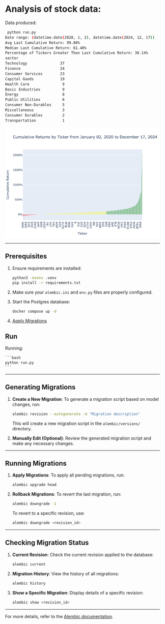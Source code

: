 # Analysis of stock data:

Data produced:

```bash
 python run.py
Date range: (datetime.date(2020, 1, 2), datetime.date(2024, 12, 17))
Avg Last Cumulative Return: 99.80%
Median Last Cumulative Return: 61.40%
Percentage of Tickers Greater Than Last Cumulative Return: 30.14%
sector
Technology               37
Finance                  24
Consumer Services        23
Capital Goods            19
Health Care               9
Basic Industries          9
Energy                    8
Public Utilities          6
Consumer Non-Durables     5
Miscellaneous             3
Consumer Durables         2
Transportation            1
```

![Sample Bar Chart](bar_chart.png)


---

## Prerequisites

1. Ensure requirements are installed:
   ```bash
   python3 -mvenv .venv
   pip install -r requirements.txt
   ```

2. Make sure your `alembic.ini` and `env.py` files are properly configured.

3. Start the Postgres database:
    ```bash
    docker compose up -d
    ```

4. [Apply Migrations](#running-migrations)

## Run

Running:

    ```bash
    python run.py
    ```

---

## Generating Migrations

1. **Create a New Migration**:
   To generate a migration script based on model changes, run:
   ```bash
   alembic revision --autogenerate -m "Migration description"
   ```
   This will create a new migration script in the `alembic/versions/` directory.

2. **Manually Edit (Optional)**:
   Review the generated migration script and make any necessary changes.

---

## Running Migrations

1. **Apply Migrations**:
   To apply all pending migrations, run:
   ```bash
   alembic upgrade head
   ```

2. **Rollback Migrations**:
   To revert the last migration, run:
   ```bash
   alembic downgrade -1
   ```

   To revert to a specific revision, use:
   ```bash
   alembic downgrade <revision_id>
   ```

---

## Checking Migration Status

1. **Current Revision**:
   Check the current revision applied to the database:
   ```bash
   alembic current
   ```

2. **Migration History**:
   View the history of all migrations:
   ```bash
   alembic history
   ```

3. **Show a Specific Migration**:
   Display details of a specific revision:
   ```bash
   alembic show <revision_id>
   ```

---

For more details, refer to the [Alembic documentation](https://alembic.sqlalchemy.org/en/latest/).
